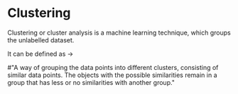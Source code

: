 # Clustering

Clustering or cluster analysis is a machine learning technique, which groups the unlabelled dataset.

It can be defined as ->

#"A way of grouping the data points into different clusters, consisting of similar data points. The objects with the possible similarities remain in a group that has less or no similarities with another group."

